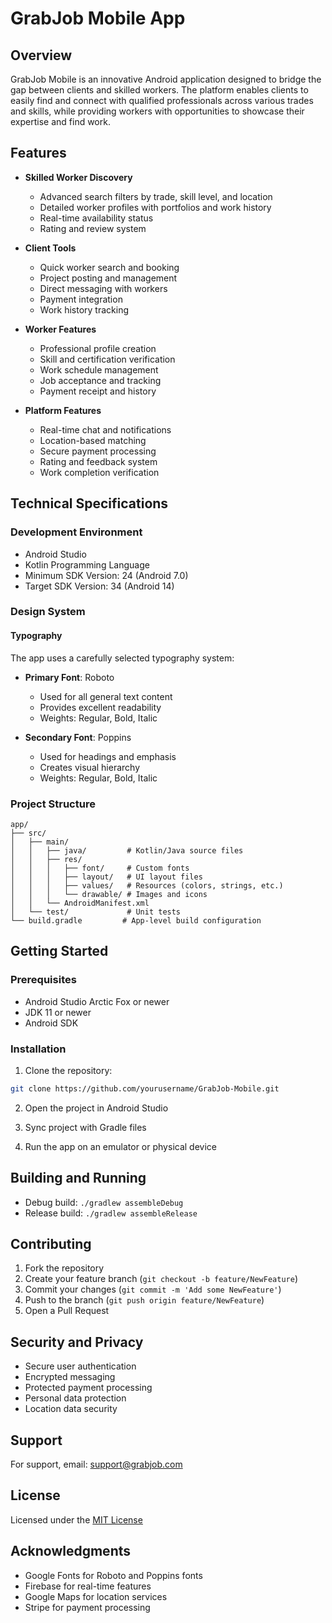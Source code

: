# GrabJob Mobile App

## Overview
GrabJob Mobile is an innovative Android application designed to bridge the gap between clients and skilled workers. The platform enables clients to easily find and connect with qualified professionals across various trades and skills, while providing workers with opportunities to showcase their expertise and find work.

## Features
- **Skilled Worker Discovery**
  - Advanced search filters by trade, skill level, and location
  - Detailed worker profiles with portfolios and work history
  - Real-time availability status
  - Rating and review system

- **Client Tools**
  - Quick worker search and booking
  - Project posting and management
  - Direct messaging with workers
  - Payment integration
  - Work history tracking

- **Worker Features**
  - Professional profile creation
  - Skill and certification verification
  - Work schedule management
  - Job acceptance and tracking
  - Payment receipt and history

- **Platform Features**
  - Real-time chat and notifications
  - Location-based matching
  - Secure payment processing
  - Rating and feedback system
  - Work completion verification

## Technical Specifications

### Development Environment
- Android Studio
- Kotlin Programming Language
- Minimum SDK Version: 24 (Android 7.0)
- Target SDK Version: 34 (Android 14)

### Design System
#### Typography
The app uses a carefully selected typography system:
- **Primary Font**: Roboto
  - Used for all general text content
  - Provides excellent readability
  - Weights: Regular, Bold, Italic

- **Secondary Font**: Poppins
  - Used for headings and emphasis
  - Creates visual hierarchy
  - Weights: Regular, Bold, Italic

### Project Structure
```
app/
├── src/
│   ├── main/
│   │   ├── java/         # Kotlin/Java source files
│   │   ├── res/
│   │   │   ├── font/     # Custom fonts
│   │   │   ├── layout/   # UI layout files
│   │   │   ├── values/   # Resources (colors, strings, etc.)
│   │   │   └── drawable/ # Images and icons
│   │   └── AndroidManifest.xml
│   └── test/             # Unit tests
└── build.gradle         # App-level build configuration
```

## Getting Started

### Prerequisites
- Android Studio Arctic Fox or newer
- JDK 11 or newer
- Android SDK

### Installation
1. Clone the repository:
```bash
git clone https://github.com/yourusername/GrabJob-Mobile.git
```

2. Open the project in Android Studio

3. Sync project with Gradle files

4. Run the app on an emulator or physical device

## Building and Running
- Debug build: `./gradlew assembleDebug`
- Release build: `./gradlew assembleRelease`

## Contributing
1. Fork the repository
2. Create your feature branch (`git checkout -b feature/NewFeature`)
3. Commit your changes (`git commit -m 'Add some NewFeature'`)
4. Push to the branch (`git push origin feature/NewFeature`)
5. Open a Pull Request

## Security and Privacy
- Secure user authentication
- Encrypted messaging
- Protected payment processing
- Personal data protection
- Location data security

## Support
For support, email: support@grabjob.com

## License
Licensed under the [MIT License](LICENSE)

## Acknowledgments
- Google Fonts for Roboto and Poppins fonts
- Firebase for real-time features
- Google Maps for location services
- Stripe for payment processing
